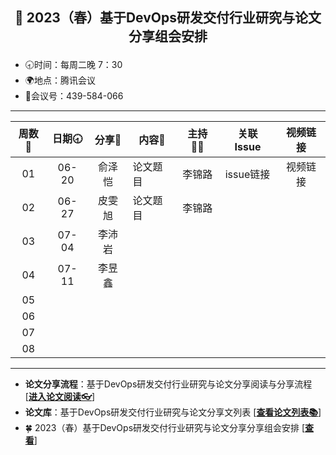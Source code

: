 ## <p align="center">🍁 2023（春）基于DevOps研发交付行业研究与论文分享组会安排</p>

- 🕣时间：每周二晚 7：30
- 🌍地点：腾讯会议
- 📠会议号：439-584-066


****


| 周数📆 | 日期🕣 | 分享🙋  | 内容📒                                                        | 主持💂‍♂️ |                          关联 Issue                          |视频链接|
| :---: | :---: | :----: | ------------------------------------------------------------ | :----: | :----------------------------------------------------------: |:----------------------------------------------------------: |
|  01   | 06-20 | 俞泽恺  |        论文题目                       |  李锦路  |   issue链接  |视频链接|
|  02   | 06-27 | 皮雯旭 |  论文题目  | 李锦路 | |
| 03 | 07-04 | 李沛岩 | | |  |
| 04 | 07-11 | 李昱鑫 | | |  |
| 05 | | | | |  |
| 06 | | | | |  |
| 07 | | | | |  |
| 08 | | | | |  |

****

* **论文分享流程**：基于DevOps研发交付行业研究与论文分享阅读与分享流程 [[**进入论文阅读👓**]()]
* **论文库**：基于DevOps研发交付行业研究与论文分享文列表 [[**查看论文列表📚**](https://github.com/OpenEduTech/EduTechResearch/blob/main/PaperList.md)]
* 🍀 2023（春）基于DevOps研发交付行业研究与论文分享分享组会安排 [[**查看**](https://github.com/OpenEduTech/EduTechResearch/issues/6)]

